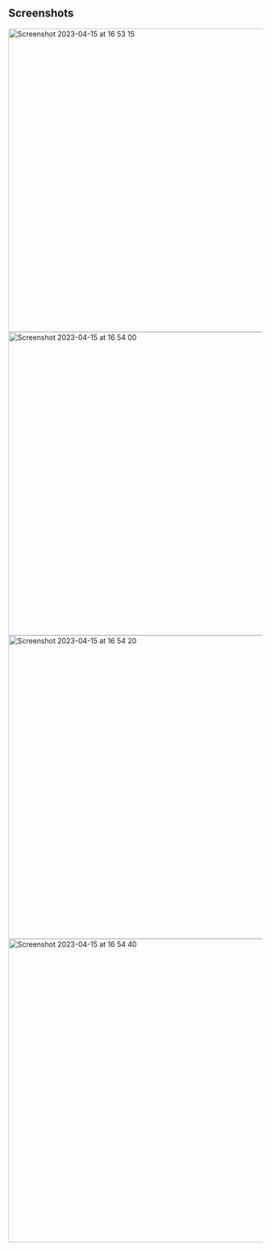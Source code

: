 Screenshots
---------------------

<img width="600" alt="Screenshot 2023-04-15 at 16 53 15" src="https://user-images.githubusercontent.com/88784785/232228692-89aac10a-4674-4cc3-b06a-bcd56fed2bc7.png">
<img width="600" alt="Screenshot 2023-04-15 at 16 54 00" src="https://user-images.githubusercontent.com/88784785/232228697-2e1d755e-5cbc-4683-8b33-594876ff8c8f.png">
<img width="600" alt="Screenshot 2023-04-15 at 16 54 20" src="https://user-images.githubusercontent.com/88784785/232228699-81537d30-0189-4de4-9f07-780b94b615ba.png">
<img width="600" alt="Screenshot 2023-04-15 at 16 54 40" src="https://user-images.githubusercontent.com/88784785/232228704-fab19b69-9b26-41cb-bba5-9e0c22e1e621.png">
